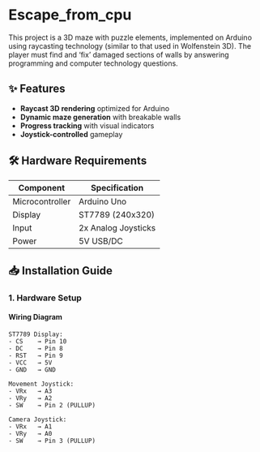 # Escape_from_cpu
This project is a 3D maze with puzzle elements, implemented on Arduino using raycasting technology (similar to that used in Wolfenstein 3D). The player must find and ‘fix’ damaged sections of walls by answering programming and computer technology questions.

## ✨ Features

- **Raycast 3D rendering** optimized for Arduino
- **Dynamic maze generation** with breakable walls
- **Progress tracking** with visual indicators
- **Joystick-controlled** gameplay

## 🛠 Hardware Requirements

| Component              | Specification           |
|------------------------|-------------------------|
| Microcontroller        | Arduino Uno             |
| Display                | ST7789 (240x320)        |
| Input                  | 2x Analog Joysticks     |
| Power                  | 5V USB/DC               |

## 📥 Installation Guide

### 1. Hardware Setup

#### Wiring Diagram
```plaintext
ST7789 Display:
- CS    → Pin 10
- DC    → Pin 8
- RST   → Pin 9
- VCC   → 5V
- GND   → GND

Movement Joystick:
- VRx   → A3
- VRy   → A2
- SW    → Pin 2 (PULLUP)

Camera Joystick:
- VRx   → A1
- VRy   → A0
- SW    → Pin 3 (PULLUP)
